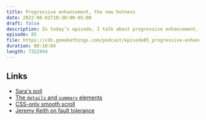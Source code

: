 ```yaml
---
title: Progressive enhancement, the new hotness
date: 2022-06-01T10:30:00-05:00
draft: false
description: In today’s episode, I talk about progressive enhancement, and why it's still so important.
episode: 85
file: https://cdn.gomakethings.com/podcast/episode85_progressive-enhancement-the-new-hotness.mp3
duration: 00:10:04
length: 7322944
---
```


## Links

- [Sara's poll](https://twitter.com/SaraSoueidan/status/1498655196347604993)
- [The `details` and `summary` elements](https://gomakethings.com/how-to-build-a-progressively-enhanced-accordion-component-with-vanilla-js/)
- [CSS-only smooth scroll](https://gomakethings.com/smooth-scrolling-links-with-only-css/)
- [Jeremy Keith on fault tolerance](https://adactio.com/)